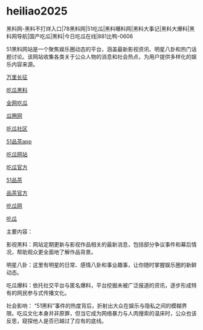 # heiliao2025
黑料网-黑料不打烊入口|78黑料网|51吃瓜|黑料曝料网|黑料大事记|黑料大爆料|黑料网导航|国产吃瓜|黑料|今日吃瓜在线|881比鸭-0606

51黑料网站是一个聚焦娱乐圈动态的平台，涵盖最新影视资讯、明星八卦和热门话题讨论。该网站收集各类关于公众人物的消息和社会热点，为用户提供多样化的娱乐内容来源。

<a href="https://wanlichang.pages.dev/">万里长征</a>

<a href="https://heiliaoshe-03.pages.dev/">吃瓜黑料</a>

<a href="https://cg4-21.pages.dev/">全网吃瓜</a>

<a href="https://cg6-21.pages.dev/">瓜圈网</a>

<a href="https://cg5-24.pages.dev/">吃瓜社区</a>

<a href="https://pc10-24.pages.dev/">51品茶app</a>

<a href="https://cg1-27.pages.dev/">吃瓜网站</a>

<a href="https://cg5-37.pages.dev/">吃瓜官方</a>

<a href="https://pc8-34.pages.dev/">51品茶</a>

<a href="https://pc10-17.pages.dev/">品茶官方</a>

<a href="https://cg1-39.pages.dev/">吃瓜网</a>

<a href="https://cg4-08.pages.dev/">吃瓜</a>

主要内容：

影视黑料：网站定期更新与影视作品相关的最新消息，包括部分争议事件和幕后情况，帮助观众更全面地了解作品背景。

明星八卦：这里有明星的日常、感情八卦和事业趣事，让你随时掌握娱乐圈的新鲜动态。

吃瓜爆料：依托社交平台与匿名爆料，平台挖掘未被广泛报道的资讯，逐步形成特有的网民参与式传播文化。

社会影响：
“51黑料”事件的热度背后，折射出大众在娱乐与隐私之间的模糊界限。吃瓜文化本身并非原罪，但当它成为网络暴力与人肉搜索的温床时，公众也该反思，窥探他人是否已越过了应有的底线。
